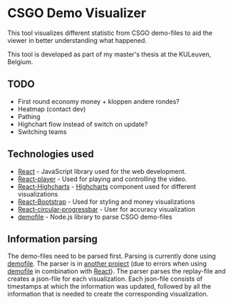 # CSGO Demo Visualizer

This tool visualizes different statistic from CSGO demo-files to aid the viewer in better understanding what happened.

This tool is developed as part of my master's thesis at the KULeuven, Belgium.

## TODO

* First round economy money + kloppen andere rondes?
* Heatmap (contact dev)
* Pathing
* Highchart flow instead of switch on update?
* Switching teams

## Technologies used

* [React](https://reactjs.org/) - JavaScript library used for the web development.
* [React-player](https://github.com/CookPete/react-player) - Used for playing and controlling the video.
* [React-Highcharts](https://github.com/kirjs/react-highcharts) - [Highcharts](https://www.highcharts.com/) component used for different visualizations
* [React-Bootstrap](https://react-bootstrap.github.io/getting-started/introduction/) - Used for styling and money visualizations
* [React-circular-progressbar](http://www.kevinqi.com/react-circular-progressbar/) - User for accuracy visualization
* [demofile](https://github.com/saul/demofile) - Node.js library to parse CSGO demo-files

## Information parsing

The demo-files need to be parsed first. Parsing is currently done using [demofile](https://github.com/saul/demofile).
The parser is in [another project](https://github.com/Brammz/csgo-demofile-parser) (due to errors when using [demofile](https://github.com/saul/demofile) in combination with [React](https://reactjs.org/)).
The parser parses the replay-file and creates a json-file for each visualization.
Each json-file consists of timestamps at which the information was updated, followed by all the information that is needed to create the corresponding visualization.
